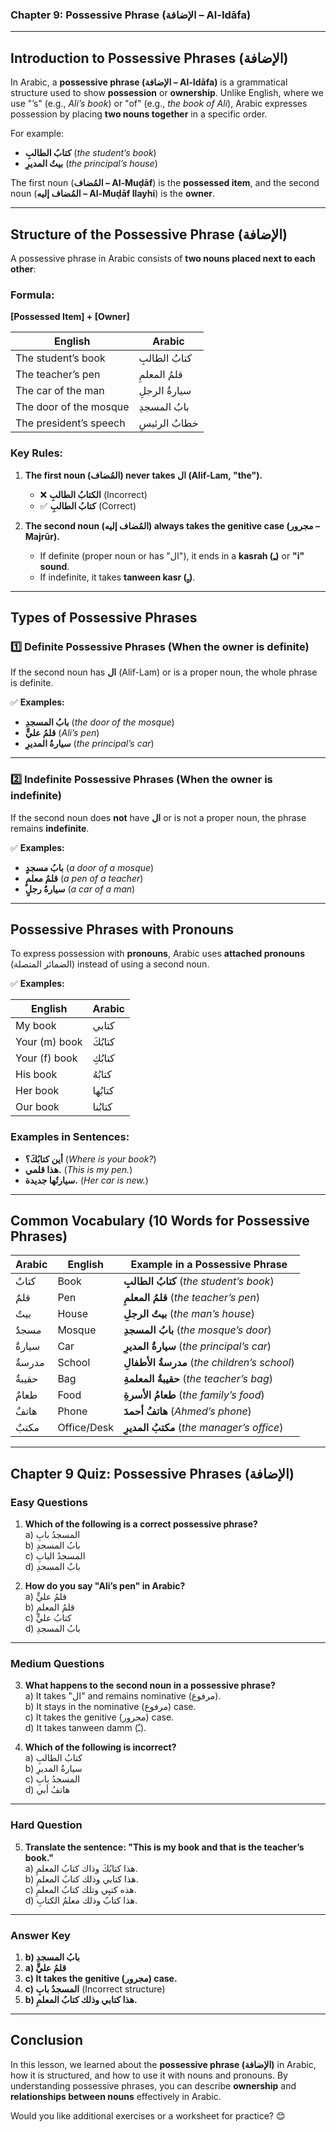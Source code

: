 ### **Chapter 9: Possessive Phrase (الإضافة – Al-Idāfa)**

---

## **Introduction to Possessive Phrases (الإضافة)**

In Arabic, a **possessive phrase (الإضافة – Al-Idāfa)** is a grammatical structure used to show **possession** or **ownership**. Unlike English, where we use "’s" (e.g., *Ali’s book*) or "of" (e.g., *the book of Ali*), Arabic expresses possession by placing **two nouns together** in a specific order.

For example:

* **كتابُ الطالبِ** (*the student’s book*)  
* **بيتُ المديرِ** (*the principal’s house*)

The first noun (**المُضاف – Al-Muḍāf**) is the **possessed item**, and the second noun (**المُضاف إليه – Al-Muḍāf Ilayhi**) is the **owner**.

---

## **Structure of the Possessive Phrase (الإضافة)**

A possessive phrase in Arabic consists of **two nouns placed next to each other**:

### **Formula:**

**\[Possessed Item\] \+ \[Owner\]**

| English | Arabic |
| ----- | ----- |
| The student’s book | كتابُ الطالبِ |
| The teacher’s pen | قلمُ المعلمِ |
| The car of the man | سيارةُ الرجلِ |
| The door of the mosque | بابُ المسجدِ |
| The president’s speech | خطابُ الرئيسِ |

### **Key Rules:**

1. **The first noun (المُضاف) never takes ال (Alif-Lam, "the").**

   * ❌ **الكتابُ الطالبِ** (Incorrect)  
   * ✅ **كتابُ الطالبِ** (Correct)  
2. **The second noun (المُضاف إليه) always takes the genitive case (مجرور – Majrūr).**

   * If definite (proper noun or has "ال"), it ends in a **kasrah (ـِ)** or **"i" sound**.  
   * If indefinite, it takes **tanween kasr (ـٍ)**.

---

## **Types of Possessive Phrases**

### **1️⃣ Definite Possessive Phrases (When the owner is definite)**

If the second noun has **ال** (Alif-Lam) or is a proper noun, the whole phrase is definite.

✅ **Examples:**

* **بابُ المسجدِ** (*the door of the mosque*)  
* **قلمُ عليٍّ** (*Ali’s pen*)  
* **سيارةُ المديرِ** (*the principal’s car*)

---

### **2️⃣ Indefinite Possessive Phrases (When the owner is indefinite)**

If the second noun does **not** have **ال** or is not a proper noun, the phrase remains **indefinite**.

✅ **Examples:**

* **بابُ مسجدٍ** (*a door of a mosque*)  
* **قلمُ معلمٍ** (*a pen of a teacher*)  
* **سيارةُ رجلٍ** (*a car of a man*)

---

## **Possessive Phrases with Pronouns**

To express possession with **pronouns**, Arabic uses **attached pronouns** (الضمائر المتصلة) instead of using a second noun.

✅ **Examples:**

| English | Arabic |
| ----- | ----- |
| My book | كتابي |
| Your (m) book | كتابُكَ |
| Your (f) book | كتابُكِ |
| His book | كتابُهُ |
| Her book | كتابُها |
| Our book | كتابُنا |

### **Examples in Sentences:**

* **أين كتابُكَ؟** (*Where is your book?*)  
* **هذا قلمي.** (*This is my pen.*)  
* **سيارتُها جديدة.** (*Her car is new.*)

---

## **Common Vocabulary (10 Words for Possessive Phrases)**

| Arabic | English | Example in a Possessive Phrase |
| ----- | ----- | ----- |
| كتابٌ | Book | **كتابُ الطالبِ** (*the student’s book*) |
| قلمٌ | Pen | **قلمُ المعلمِ** (*the teacher’s pen*) |
| بيتٌ | House | **بيتُ الرجلِ** (*the man’s house*) |
| مسجدٌ | Mosque | **بابُ المسجدِ** (*the mosque’s door*) |
| سيارةٌ | Car | **سيارةُ المديرِ** (*the principal’s car*) |
| مدرسةٌ | School | **مدرسةُ الأطفالِ** (*the children’s school*) |
| حقيبةٌ | Bag | **حقيبةُ المعلمةِ** (*the teacher’s bag*) |
| طعامٌ | Food | **طعامُ الأسرةِ** (*the family’s food*) |
| هاتفٌ | Phone | **هاتفُ أحمدَ** (*Ahmed’s phone*) |
| مكتبٌ | Office/Desk | **مكتبُ المديرِ** (*the manager’s office*) |

---

## **Chapter 9 Quiz: Possessive Phrases (الإضافة)**

### **Easy Questions**

1. **Which of the following is a correct possessive phrase?**  
    a) المسجدُ بابِ  
    b) بابُ المسجدِ  
    c) المسجدُ البابِ  
    d) بابٌ المسجدِ

2. **How do you say "Ali’s pen" in Arabic?**  
    a) قلمُ عليٍّ  
    b) قلمُ المعلمِ  
    c) كتابُ عليٍّ  
    d) بابُ المسجدِ

---

### **Medium Questions**

3. **What happens to the second noun in a possessive phrase?**  
    a) It takes "ال" and remains nominative (مرفوع).  
    b) It stays in the nominative (مرفوع) case.  
    c) It takes the genitive (مجرور) case.  
    d) It takes tanween damm (ـٌ).

4. **Which of the following is incorrect?**  
    a) كتابُ الطالبِ  
    b) سيارةُ المديرِ  
    c) المسجدُ بابِ  
    d) هاتفُ أبي

---

### **Hard Question**

5. **Translate the sentence: "This is my book and that is the teacher’s book."**  
    a) هذا كتابُكَ وذاك كتابُ المعلمِ.  
    b) هذا كتابي وذلك كتابُ المعلمِ.  
    c) هذه كتبِي وتلك كتابُ المعلمِ.  
    d) هذا كتابٌ وذلك معلمُ الكتابِ.

---

### **Answer Key**

1. **b) بابُ المسجدِ**  
2. **a) قلمُ عليٍّ**  
3. **c) It takes the genitive (مجرور) case.**  
4. **c) المسجدُ بابِ** (Incorrect structure)  
5. **b) هذا كتابي وذلك كتابُ المعلمِ.**

---

## **Conclusion**

In this lesson, we learned about the **possessive phrase (الإضافة)** in Arabic, how it is structured, and how to use it with nouns and pronouns. By understanding possessive phrases, you can describe **ownership** and **relationships between nouns** effectively in Arabic.

Would you like additional exercises or a worksheet for practice? 😊

